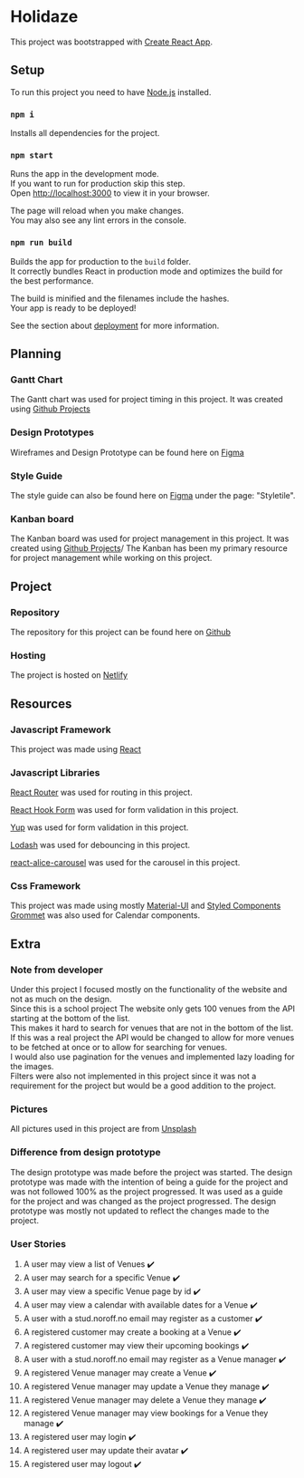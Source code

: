 # Holidaze

This project was bootstrapped with [Create React App](https://github.com/facebook/create-react-app).

## Setup

To run this project you need to have [Node.js](https://nodejs.org/en/) installed.


### `npm i`

Installs all dependencies for the project.


### `npm start`

Runs the app in the development mode.\
If you want to run for production skip this step.\
Open [http://localhost:3000](http://localhost:3000) to view it in your browser.

The page will reload when you make changes.\
You may also see any lint errors in the console.

### `npm run build`

Builds the app for production to the `build` folder.\
It correctly bundles React in production mode and optimizes the build for the best performance.

The build is minified and the filenames include the hashes.\
Your app is ready to be deployed!

See the section about [deployment](https://facebook.github.io/create-react-app/docs/deployment) for more information.

## Planning

### Gantt Chart

The Gantt chart was used for project timing in this project. It was created using [Github Projects](https://github.com/users/Thundeee/projects/4/views/2)

### Design Prototypes

Wireframes and Design Prototype can be found here on [Figma](https://www.figma.com/file/kalQPF9eeccoghl9QtIsm7/Holidaze?type=design&node-id=0%3A1&t=iRLhWPnLWfyYyy2Y-1)

### Style Guide

The style guide can also be found here on [Figma](https://www.figma.com/file/kalQPF9eeccoghl9QtIsm7/Holidaze?type=design&node-id=0%3A1&t=iRLhWPnLWfyYyy2Y-1) under the page: "Styletile".

### Kanban board

The Kanban board was used for project management in this project. It was created using [Github Projects](https://github.com/users/Thundeee/projects/4/views/1)/
The Kanban has been my primary resource for project management while working on this project.

## Project

### Repository

The repository for this project can be found here on [Github](https://github.com/Thundeee/exam2023)


### Hosting

The project is hosted on [Netlify](https://lustrous-dodol-648b21.netlify.app/)

## Resources

### Javascript Framework

This project was made using [React](https://reactjs.org/)

### Javascript Libraries

[React Router](https://reactrouter.com/) was used for routing in this project.

[React Hook Form](https://react-hook-form.com/) was used for form validation in this project.

[Yup](https://github.com/jquense/yup) was used for form validation in this project.

[Lodash](https://lodash.com/) was used for debouncing in this project.

[react-alice-carousel](https://github.com/maxmarinich/react-alice-carousel) was used for the carousel in this project.


### Css Framework

This project was made using mostly [Material-UI](https://material-ui.com/) and [Styled Components](https://styled-components.com/)\
[Grommet](https://v2.grommet.io/) was also used for Calendar components.

## Extra

### Note from developer
Under this project I focused mostly on the functionality of the website and not as much on the design.\
Since this is a school project The website only gets 100 venues from the API starting at the bottom of the list.\
This makes it hard to search for venues that are not in the bottom of the list.\
If this was a real project the API would be changed to allow for more venues to be fetched at once or to allow for searching for venues.\
I would also use pagination for the venues and implemented lazy loading for the images.\
Filters were also not implemented in this project since it was not a requirement for the project but would be a good addition to the project.

### Pictures

All pictures used in this project are from [Unsplash](https://unsplash.com/)



### Difference from design prototype

The design prototype was made before the project was started. The design prototype was made with the intention of being a guide for the project and was not followed 100% as the project progressed. It was used as a guide for the project and was changed as the project progressed. The design prototype was mostly not updated to reflect the changes made to the project.

### User Stories
1. A user may view a list of Venues ✔️
2. A user may search for a specific Venue ✔️
3. A user may view a specific Venue page by id ✔️
4. A user may view a calendar with available dates for a Venue ✔️
5. A user with a stud.noroff.no email may register as a customer ✔️
6. A registered customer may create a booking at a Venue ✔️
7. A registered customer may view their upcoming bookings ✔️
8. A user with a stud.noroff.no email may register as a Venue manager ✔️
9. A registered Venue manager may create a Venue ✔️
10. A registered Venue manager may update a Venue they manage ✔️
11. A registered Venue manager may delete a Venue they manage ✔️
12. A registered Venue manager may view bookings for a Venue they manage ✔️
13. A registered user may login ✔️
14. A registered user may update their avatar ✔️
15. A registered user may logout ✔️